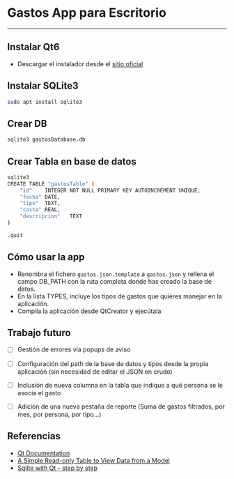 # Gastos App para Escritorio
---

## Instalar Qt6

- Descargar el instalador desde el [sitio oficial](https://www.qt.io/download-open-source?hsCtaTracking=9f6a2170-a938-42df-a8e2-a9f0b1d6cdce%7C6cb0de4f-9bb5-4778-ab02-bfb62735f3e5)

## Instalar SQLite3
```bash
sudo apt install sqlite3
```

## Crear DB
```bash
sqlite3 gastosDatabase.db
```

## Crear Tabla en base de datos
```bash
sqlite3
CREATE TABLE "gastosTable" (
	"id"	INTEGER NOT NULL PRIMARY KEY AUTOINCREMENT UNIQUE,
	"fecha"	DATE,
	"tipo"	TEXT,
	"coste"	REAL,
	"descripcion"	TEXT
)

.quit
```

## Cómo usar la app

- Renombra el fichero ```gastos.json.template``` a ```gastos.json``` y rellena el campo DB_PATH con la ruta completa donde has creado la base de datos.
- En la lista TYPES, incluye los tipos de gastos que quieres manejar en la aplicación.
- Compila la aplicación desde QtCreator y ejecútala


## Trabajo futuro
- [ ] Gestión de errores vía popups de aviso
- [ ] Configuración del path de la base de datos y tipos desde la propia aplicación (sin necesidad de editar el JSON en crudo)
- [ ] Inclusión de nueva columna en la tabla que indique a qué persona se le asocia el gasto
- [ ] Adición de una nueva pestaña de reporte (Suma de gastos filtrados, por mes, por persona, por tipo...)


## Referencias
- [Qt Documentation](https://doc.qt.io/qt-6)
- [A Simple Read-only Table to View Data from a Model](https://riptutorial.com/qt/example/13705/a-simple-read-only-table-to-view-data-from-a-model)
- [Sqlite with Qt - step by step](http://katecpp.github.io/sqlite-with-qt/)
